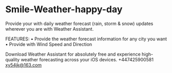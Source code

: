 # Smile-Weather-happy-day

Provide your with daily weather forecast (rain, storm & snow) updates wherever you are with Weather Assistant.

FEATURES:
• Provide the weather forecast information for any city you want
• Provide with Wind Speed and Direction

Download Weather Assistant for absolutely free and experience high-quality weather forecasting across your iOS devices.
+447425900581 xy54jk@163.com
